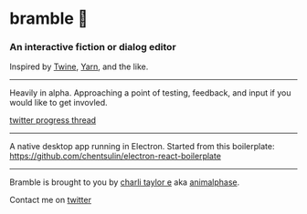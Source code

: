 # bramble 🌱

### An interactive fiction or dialog editor

Inspired by [Twine](https://twinery.org/), [Yarn](https://github.com/InfiniteAmmoInc/Yarn), and the like.

---

Heavily in alpha. Approaching a point of testing, feedback, and input if you would like to get invovled.

[twitter progress thread](https://twitter.com/animalphase/status/858031784927391745)

---

A native desktop app running in Electron. Started from this boilerplate: https://github.com/chentsulin/electron-react-boilerplate

---

Bramble is brought to you by [charli taylor e](http://loveme.computer/) aka [animalphase](http://animalphase.com/).

Contact me on [twitter](https://twitter.com/animalphase)
